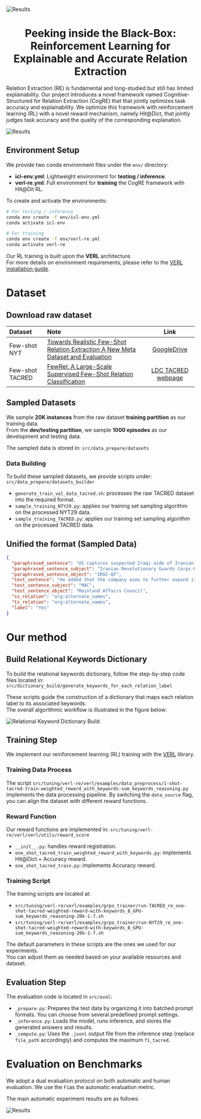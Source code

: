 ![Results](assets/background.png)


<div align="center">
   <h1>Peeking inside the Black-Box: Reinforcement Learning for Explainable and Accurate Relation Extraction</h1>
</div>

</div>

Relation Extraction (RE) is fundamental and long-studied but still has limited explainability. Our project introduces a novel framework named Cognitive-Structured for Relation Extraction (CogRE) that that jointly optimizes task accuracy and explainability. We optimize this framework with reinforcement learning (RL) with a novel reward mechanism, namely Hit@Dict, that jointly judges task accuracy and the quality of the corresponding explanation.

![Results](assets/pipeline.png)

## Environment Setup

We provide two conda environment files under the `env/` directory:

- **icl-env.yml**: Lightweight environment for **testing / inference**.  
- **verl-re.yml**: Full environment for **training** the CogRE framework with Hit@Dit RL.

To create and activate the environments:

```bash
# For testing / inference
conda env create -f env/icl-env.yml
conda activate icl-env

# For training
conda env create -f env/verl-re.yml
conda activate verl-re
```

Our RL training is built upon the **VERL** architecture.  
For more details on environment requirements, please refer to the [VERL installation guide](https://verl.readthedocs.io/en/latest/start/install.html#requirements).


# Dataset

## Download raw dataset


| Dataset         | Note                                                         |                             Link                             |
| :-------------- | :----------------------------------------------------------- | :----------------------------------------------------------: |
| Few-shot NYT    | [Towards Realistic Few-Shot Relation Extraction A New Meta Dataset and Evaluation](https://arxiv.org/pdf/2404.04445) | [GoogleDrive](https://drive.google.com/file/d/1sPXO3xV8phUn48CZPuYsSQ8a-SRrGGl3/view?usp=sharing) |
| Few-shot TACRED | [FewRel: A Large-Scale Supervised Few-Shot Relation Classification](https://arxiv.org/pdf/1810.10147) | [LDC TACRED webpage](https://catalog.ldc.upenn.edu/LDC2018T24) |

## Sampled Datasets

We sample **20K instances** from the raw dataset **training partition** as our training data.  
From the **dev/testing partition**, we sample **1000 episodes** as our development and testing data.  

The sampled data is stored in:
`src/data_prepare/datasets`

### Data Building
To build these sampled datasets, we provide scripts under:
`src/data_prepare/datasets_builder`

- `generate_train_val_data_tacred.sh`: processes the raw TACRED dataset into the required format.
- `sample_training_NTY29.py`: applies our training set sampling algorithm on the processed NYT29 data.
- `sample_training_TACRED.py`: applies our training set sampling algorithm on the processed TACRED data.

## Unified the format (Sampled Data)
```json
{
  "paraphrased_sentence": "US captures suspected Iraqi aide of Iranian unit The `` highly-sought individual is suspected of being an Iranian Revolutionary Guards Corps-Quds ( IRGC-QF ) affiliate , '' the military said in a statement without revealing the detainee 's identity but adding later that he was an Iraqi .",
  "paraphrased_sentence_subject": "Iranian Revolutionary Guards Corps-Quds",
  "paraphrased_sentence_object": "IRGC-QF",
  "test_sentence": "He added that the company aims to further expand its business this year as it has won approval from the Mainland Affairs Council ( MAC ) to set up offices in Beijing and Shanghai .",
  "test_sentence_subject": "MAC",
  "test_sentence_object": "Mainland Affairs Council",
  "ss_relation": "org:alternate_names",
  "ts_relation": "org:alternate_names",
  "label": "Yes"
}
```



# Our method

## Build Relational Keywords Dictionary

To build the relational keywords dictionary, follow the step-by-step code files located in:
`src/dictionary_build/generate_keywords_for_each_relation_label`

These scripts guide the construction of a dictionary that maps each relation label to its associated keywords.  
The overall algorithmic workflow is illustrated in the figure below:

![Relational Keyword Dictionary Build](assets/relational_keyword_dictionary_build.png)


## Training Step

We implement our reinforcement learning (RL) training with the [VERL](https://verl.readthedocs.io/) library.


### Training Data Process

The script `src/tuning/verl-re/verl/examples/data_preprocess/1-shot-tacred-train-weighted_reward_with_keywords-sum_keywords_reasoning.py`  
implements the data processing pipeline. By switching the `data_source` flag, you can align the dataset with different reward functions.


### Reward Function

Our reward functions are implemented in:
`src/tuning/verl-re/verl/verl/utils/reward_score`

- `__init__.py`: handles reward registration.
- `one_shot_tacred_train_weighted_reward_with_keywords.py`: implements Hit@Dict + Accuracy reward.
- `one_shot_tacred_train.py`: implements Accuracy reward.

### Training Script

The training scripts are located at:
- `src/tuning/verl-re/verl/examples/grpo_trainer/run-TACRED_re_one-shot-tacred-weighted-reward-with-keywords_8_GPU-sum_keywords_reasoning-20k-1-7.sh`
- `src/tuning/verl-re/verl/examples/grpo_trainer/run-NYT29_re_one-shot-tacred-weighted-reward-with-keywords_8_GPU-sum_keywords_reasoning-20k-1-7.sh`

The default parameters in these scripts are the ones we used for our experiments.  
You can adjust them as needed based on your available resources and dataset.


## Evaluation Step

The evaluation code is located in `src/eval`:

- `_prepare.py`: Prepares the test data by organizing it into batched prompt formats. You can choose from several predefined prompt settings.
- `_inference.py`: Loads the model, runs inference, and stores the generated answers and results.
- `_compute.py`: Uses the `.jsonl` output file from the inference step (replace `file_path` accordingly) and computes the maximum `f1_tacred`.


# Evaluation on Benchmarks

We adopt a dual evaluation protocol on both automatic and human evaluation.
We use the `F1`as the automatic evaluation metric.

The main automatic experiment results are as follows:

![Results](assets/results.png)
